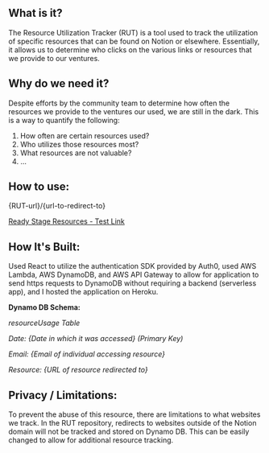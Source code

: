 ## What is it?

The Resource Utilization Tracker (RUT) is a tool used to track the utilization of specific resources that can be found on Notion or elsewhere. Essentially, it allows us to determine who clicks on the various links or resources that we provide to our ventures. 

## Why do we need it?

Despite efforts by the community team to determine how often the resources we provide to the ventures our used, we are still in the dark. This is a way to quantify the following:

1. How often are certain resources used?
2. Who utilizes those resources most?
3. What resources are not valuable?
4. ...

## How to use:

{RUT-url}/{url-to-redirect-to}

[Ready Stage Resources - Test Link](https://resource-tracker-proxy.herokuapp.com/https://www.notion.so/Ready-Stage-8b87b8b8b3b541cda3d4f3cd6a45ce40)

## How It's Built:

Used React to utilize the authentication SDK provided by Auth0, used AWS Lambda, AWS DynamoDB, and AWS API Gateway to allow for application to send https requests to DynamoDB without requiring a backend (serverless app), and I hosted the application on Heroku.

**Dynamo DB Schema:**

*resourceUsage Table*

*Date: {Date in which it was accessed} (Primary Key)*

*Email: {Email of individual accessing resource}*

*Resource: {URL of resource redirected to}*

## Privacy / Limitations:

To prevent the abuse of this resource, there are limitations to what websites we track. In the RUT repository, redirects to websites outside of the Notion domain will not be tracked and stored on Dynamo DB. This can be easily changed to allow for additional resource tracking.